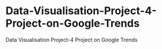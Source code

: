 # Data-Visualisation-Project-4-Project-on-Google-Trends
Data Visualisation Project-4 Project on Google Trends
